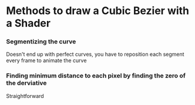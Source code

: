 # Methods to draw a Cubic Bezier with a Shader

### Segmentizing the curve
Doesn't end up with perfect curves, you have to reposition each segment every frame to animate the curve

### Finding minimum distance to each pixel by finding the zero of the derviative
Straightforward